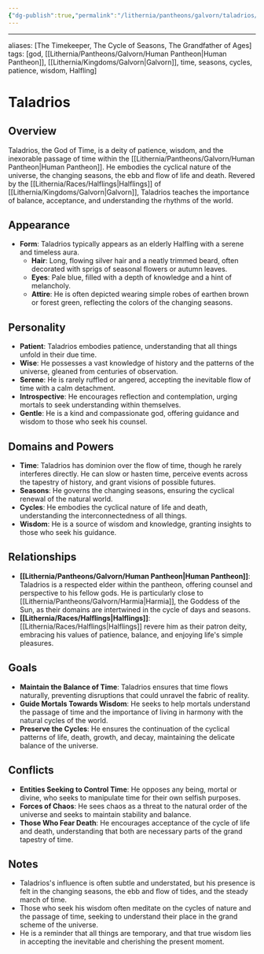 ```yaml
---
{"dg-publish":true,"permalink":"/lithernia/pantheons/galvorn/taladrios/"}
---
```



---
aliases: [The Timekeeper, The Cycle of Seasons, The Grandfather of Ages]
tags: [god, [[Lithernia/Pantheons/Galvorn/Human Pantheon\|Human Pantheon]], [[Lithernia/Kingdoms/Galvorn\|Galvorn]], time, seasons, cycles, patience, wisdom, Halfling]


# Taladrios

## Overview

Taladrios, the God of Time, is a deity of patience, wisdom, and the inexorable passage of time within the [[Lithernia/Pantheons/Galvorn/Human Pantheon\|Human Pantheon]]. He embodies the cyclical nature of the universe, the changing seasons, the ebb and flow of life and death. Revered by the [[Lithernia/Races/Halflings\|Halflings]] of [[Lithernia/Kingdoms/Galvorn\|Galvorn]], Taladrios teaches the importance of balance, acceptance, and understanding the rhythms of the world.

## Appearance

* **Form**:  Taladrios typically appears as an elderly Halfling with a serene and timeless aura.
    * **Hair**: Long, flowing silver hair and a neatly trimmed beard, often decorated with sprigs of seasonal flowers or autumn leaves.
    * **Eyes**:  Pale blue, filled with a depth of knowledge and a hint of melancholy.
    * **Attire**:  He is often depicted wearing simple robes of earthen brown or forest green, reflecting the colors of the changing seasons.

## Personality

* **Patient**:  Taladrios embodies patience, understanding that all things unfold in their due time. 
* **Wise**: He possesses a vast knowledge of history and the patterns of the universe, gleaned from centuries of observation.
* **Serene**: He is rarely ruffled or angered, accepting the inevitable flow of time with a calm detachment.
* **Introspective**: He encourages reflection and contemplation, urging mortals to seek understanding within themselves. 
* **Gentle**: He is a kind and compassionate god, offering guidance and wisdom to those who seek his counsel.

## Domains and Powers

* **Time**: Taladrios has dominion over the flow of time, though he rarely interferes directly. He can slow or hasten time, perceive events across the tapestry of history, and grant visions of possible futures.
* **Seasons**: He governs the changing seasons, ensuring the cyclical renewal of the natural world.
* **Cycles**:  He embodies the cyclical nature of life and death, understanding the interconnectedness of all things. 
* **Wisdom**:  He is a source of wisdom and knowledge, granting insights to those who seek his guidance. 

## Relationships

* **[[Lithernia/Pantheons/Galvorn/Human Pantheon\|Human Pantheon]]**: Taladrios is a respected elder within the pantheon, offering counsel and perspective to his fellow gods. He is particularly close to [[Lithernia/Pantheons/Galvorn/Harmia\|Harmia]], the Goddess of the Sun, as their domains are intertwined in the cycle of days and seasons.
* **[[Lithernia/Races/Halflings\|Halflings]]**: [[Lithernia/Races/Halflings\|Halflings]] revere him as their patron deity, embracing his values of patience, balance, and enjoying life's simple pleasures. 

## Goals

* **Maintain the Balance of Time**: Taladrios ensures that time flows naturally, preventing disruptions that could unravel the fabric of reality.
* **Guide Mortals Towards Wisdom**: He seeks to help mortals understand the passage of time and the importance of living in harmony with the natural cycles of the world.
* **Preserve the Cycles**:  He ensures the continuation of the cyclical patterns of life, death, growth, and decay, maintaining the delicate balance of the universe.

## Conflicts

* **Entities Seeking to Control Time**: He opposes any being, mortal or divine, who seeks to manipulate time for their own selfish purposes.
* **Forces of Chaos**: He sees chaos as a threat to the natural order of the universe and seeks to maintain stability and balance.
* **Those Who Fear Death**:  He encourages acceptance of the cycle of life and death, understanding that both are necessary parts of the grand tapestry of time. 

## Notes

* Taladrios's influence is often subtle and understated, but his presence is felt in the changing seasons, the ebb and flow of tides, and the steady march of time.
* Those who seek his wisdom often meditate on the cycles of nature and the passage of time, seeking to understand their place in the grand scheme of the universe.
* He is a reminder that all things are temporary, and that true wisdom lies in accepting the inevitable and cherishing the present moment. 
